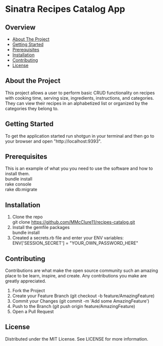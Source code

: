 # Sinatra Recipes Catalog App

## Overview

- [About The Project](#about)
- [Getting Started](#starting)
- [Prerequisites](#prerequisites)
- [Installation](#installation)
- [Contributing](#contributing)
- [License](#license)

## <a id="about">About the Project</a>

This project allows a user to perform basic CRUD functionality on recipes with cooking time, serving size, ingredients, instructions, and categories. They can view their recipes in an alphabetized list or organized by the categories they belong to.

## <a id="starting">Getting Started</a>

To get the application started run shotgun in your terminal and then go to your browser and open "http://localhost:9393".

## <a id="prerequisites">Prerequisites</a>

This is an example of what you you need to use the software and how to install them.
<br>
bundle install<br>
rake console<br>
rake db:migrate<br>

## <a id="installation">Installation</a>

1. Clone the repo
  <br>git clone https://github.com/MMcClure11/recipes-catalog.git
2. Install the gemfile packages
  <br>bundle install
3. Created a secrets.rb file and enter your ENV variables:
  <br>ENV['SESSION_SECRET'] = "YOUR_OWN_PASSWORD_HERE"

## <a id="contributing">Contributing</a>

Contributions are what make the open source community such an amazing place to be learn, inspire, and create. Any contributions you make are greatly appreciated.

1. Fork the Project
2. Create your Feature Branch (git checkout -b feature/AmazingFeature)
3. Commit your Changes (git commit -m 'Add some AmazingFeature')
4. Push to the Branch (git push origin feature/AmazingFeature)
5. Open a Pull Request

## <a id="license">License</a>

Distributed under the MIT License. See LICENSE for more information.